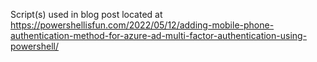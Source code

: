 Script(s) used in blog post located at https://powershellisfun.com/2022/05/12/adding-mobile-phone-authentication-method-for-azure-ad-multi-factor-authentication-using-powershell/